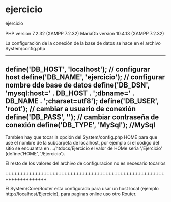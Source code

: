 # ejercicio
ejercicio

PHP version 7.2.32 (XAMPP 7.2.32)
MariaDb version 10.4.13 (XAMPP 7.2.32)

La configuración de la conexión de la base de datos se hace en el archivo System/config.php

-------------------------------------------------------------------------------------
define('DB_HOST', 'localhost'); // configurar host
define('DB_NAME', 'ejercicio'); // configurar nombre dde base de datos
define('DB_DSN', 'mysql:host=' . DB_HOST . ';dbname=' . DB_NAME . ';charset=utf8');
define('DB_USER', 'root'); // cambiar a usuario de conexión
define('DB_PASS', ''); // cambiar contraseña de conexión
define('DB_TYPE', 'MySql'); //MySql
-------------------------------------------------------------------------------------

Tambien hay que tocar la opción del System/config.php HOME para que use el nombre de la subcarpeta de localhost, por ejemplo si el codigo del sitio se encuantra en
.../htdocs/Ejercicio el valor de  HOMe seria '/Ejercicio' (define('HOME', '/Ejercicio').

El resto de los valores del archivo de configuracion no es necesario tocarlos

++++++++++++++++++++++++++++++++++++++++++++++++++++++++++++++++++++

El System/Core/Router esta configurado para usar un host local (ejemplo http://localhost/Ejercicio), para paginas online uso otro Router.
